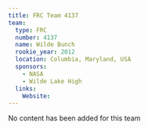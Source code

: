 ```yaml
---
title: FRC Team 4137
team:
  type: FRC
  number: 4137
  name: Wilde Bunch
  rookie_year: 2012
  location: Columbia, Maryland, USA
  sponsors:
    - NASA
    - Wilde Lake High
  links:
    Website: 
---
```

No content has been added for this team